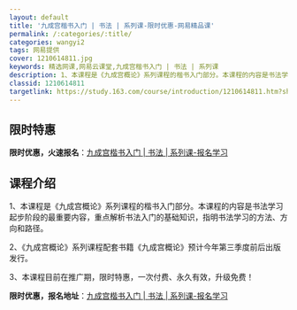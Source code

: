 ```yaml
---
layout: default
title: '九成宫楷书入门 | 书法 | 系列课-限时优惠-网易精品课'
permalink: /:categories/:title/
categories: wangyi2
tags: 网易提供
cover: 1210614811.jpg
keywords: 精选网课,网易云课堂,九成宫楷书入门 | 书法 | 系列课
description: 1、本课程是《九成宫概论》系列课程的楷书入门部分。本课程的内容是书法学习起步阶段的最重要内容，重点解析书法入门的基础知识
classid: 1210614811
targetlink: https://study.163.com/course/introduction/1210614811.htm?share=1&shareId=1025206652&utm_campaign=share&utm_medium=iphoneShare&utm_source=&utm_u=1025206652
---
```


## 限时特惠

**限时优惠，火速报名**：[九成宫楷书入门 | 书法 | 系列课-报名学习](https://study.163.com/course/introduction/1210614811.htm?share=1&shareId=1025206652&utm_campaign=share&utm_medium=iphoneShare&utm_source=&utm_u=1025206652)

## 课程介绍

1、本课程是《九成宫概论》系列课程的楷书入门部分。本课程的内容是书法学习起步阶段的最重要内容，重点解析书法入门的基础知识，指明书法学习的方法、方向和路径。

2、《九成宫概论》系列课程配套书籍《九成宫概论》预计今年第三季度前后出版发行。

3、本课程目前在推广期，限时特惠，一次付费、永久有效，升级免费！

**限时优惠，报名地址**：[九成宫楷书入门 | 书法 | 系列课-报名学习](https://study.163.com/course/introduction/1210614811.htm?share=1&shareId=1025206652&utm_campaign=share&utm_medium=iphoneShare&utm_source=&utm_u=1025206652)


